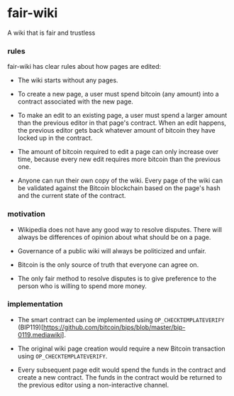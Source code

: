 # fair-wiki
A wiki that is fair and trustless

### rules

fair-wiki has clear rules about how pages are edited:

- The wiki starts without any pages.

- To create a new page, a user must spend bitcoin (any amount) into a contract associated with the new page.

- To make an edit to an existing page, a user must spend a larger amount than the previous editor in that page's contract. When an edit happens, the previous editor gets back whatever amount of bitcoin they have locked up in the contract.

- The amount of bitcoin required to edit a page can only increase over time, because every new edit requires more bitcoin than the previous one.

- Anyone can run their own copy of the wiki. Every page of the wiki can be validated against the Bitcoin blockchain based on the page's hash and the current state of the contract.

### motivation

- Wikipedia does not have any good way to resolve disputes. There will always be differences of opinion about what should be on a page.

- Governance of a public wiki will always be politicized and unfair.

- Bitcoin is the only source of truth that everyone can agree on.

- The only fair method to resolve disputes is to give preference to the person who is willing to spend more money.

### implementation

- The smart contract can be implemented using `OP_CHECKTEMPLATEVERIFY` (BIP119)[https://github.com/bitcoin/bips/blob/master/bip-0119.mediawiki].

- The original wiki page creation would require a new Bitcoin transaction using `OP_CHECKTEMPLATEVERIFY`.

- Every subsequent page edit would spend the funds in the contract and create a new contract. The funds in the contract would be returned to the previous editor using a non-interactive channel.
